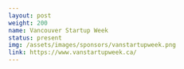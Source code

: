 ```yaml
---
layout: post
weight: 200
name: Vancouver Startup Week
status: present
img: /assets/images/sponsors/vanstartupweek.png
link: https://www.vanstartupweek.ca/
---
```

